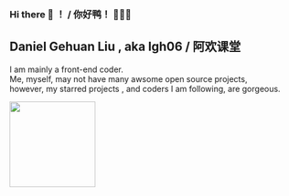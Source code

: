 ### Hi there 👋 ！ / 你好鸭！ 🐣🐥🐤

<!--
**lgh06/lgh06** is a ✨ _special_ ✨ repository because its `README.md` (this file) appears on your GitHub profile.

Here are some ideas to get you started:

- 🔭 I’m currently working on ...
- 🌱 I’m currently learning ...
- 👯 I’m looking to collaborate on ...
- 🤔 I’m looking for help with ...
- 💬 Ask me about ...
- 📫 How to reach me: ...
- 😄 Pronouns: ...
- ⚡ Fun fact: ...
-->
## Daniel Gehuan Liu , aka lgh06 / 阿欢课堂  
I am mainly a front-end coder.  
Me, myself, may not have many awsome open source projects,    
however, my starred projects , and coders I am following, are gorgeous.    
  
  
  
<img src="https://github-readme-stats.vercel.app/api?username=lgh06&show_icons=true&theme=dark" style="height:150px" />
